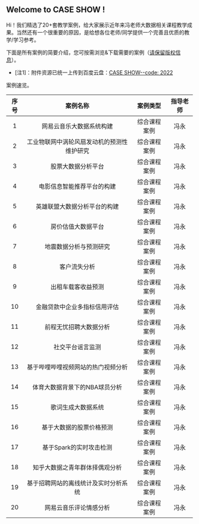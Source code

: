 ## Welcome to CASE SHOW !

Hi！我们精选了20+套教学案例，给大家展示近年来冯老师大数据相关课程教学成果。当然还有一个很重要的原因，是给想各位老师/同学提供一个完善且优质的教学/学习参考。

下面是所有案例的简要介绍，您可按需浏览&下载需要的案例（<u>请保留版权信息</u>）。

- [注1]：附件资源已统一上传到百度云盘：[CASE SHOW--code: 2022]() 

案例速览。

| 序号 |                  案例名称                  |   案例类型   | 指导老师 |
| :--: | :----------------------------------------: | :----------: | :------: |
|  1   |          网易云音乐大数据系统构建          | 综合课程案例 |   冯永   |
|  2   | 工业物联网中涡轮风扇发动机的预测性维护研究 | 综合课程案例 |   冯永   |
|  3   |             股票大数据分析平台             | 综合课程案例 |   冯永   |
|  4   |         电影信息智能推荐平台的构建         | 综合课程案例 |   冯永   |
|  5   |        英雄联盟大数据分析平台的构建        | 综合课程案例 |   冯永   |
|  6   |             房价估值大数据平台             | 综合课程案例 |   冯永   |
|  7   |           地震数据分析与预测研究           | 综合课程案例 |   冯永   |
|  8   |                客户流失分析                | 综合课程案例 |   冯永   |
|  9   |             出租车载客收益预测             | 综合课程案例 |   冯永   |
|  10  |        金融贷款中企业多指标信用评估        | 综合课程案例 |   冯永   |
|  11  |           前程无忧招聘大数据分析           | 综合课程案例 |   冯永   |
|  12  |              社交平台谣言监测              | 综合课程案例 |   冯永   |
|  13  |     基于哔哩哔哩视频网站的热门视频分析     | 综合课程案例 |   冯永   |
|  14  |       体育大数据背景下的NBA球员分析        | 综合课程案例 |   冯永   |
|  15  |             歌词生成大数据系统             | 综合课程案例 |   冯永   |
|  16  |          基于大数据的股票价格预测          | 综合课程案例 |   冯永   |
|  17  |          基于Spark的实时攻击检测           | 综合课程案例 |   冯永   |
|  18  |       知乎大数据之青年群体择偶观分析       | 综合课程案例 |   冯永   |
|  19  |    基于招聘网站的离线统计及实时分析系统    | 综合课程案例 |   冯永   |
|  20  |           网易云音乐评论情感分析           | 综合课程案例 |   冯永   |